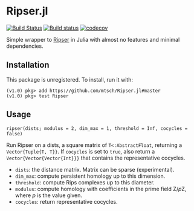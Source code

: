# Ripser.jl

[![Build Status](https://travis-ci.org/mtsch/Ripser.jl.svg?branch=master)](https://travis-ci.org/mtsch/Ripser.jl)
[![Build status](https://ci.appveyor.com/api/projects/status/le4fbrk5hsgnf3ax?svg=true)](https://ci.appveyor.com/project/mtsch/ripser-jl)
[![codecov](https://codecov.io/gh/mtsch/Ripser.jl/branch/master/graph/badge.svg)](https://codecov.io/gh/mtsch/Ripser.jl)
<!---
[![Coverage -->
<!--Status](https://coveralls.io/repos/github/mtsch/Ripser.jl/badge.svg?branch=master)](https://coveralls.io/github/mtsch/Ripser.jl?branch=master)
-->

Simple wrapper to [Ripser](https://github.com/Ripser/ripser) in Julia with almost no
features and minimal dependencies.

## Installation

This package is unregistered. To install, run it with:

```
(v1.0) pkg> add https://github.com/mtsch/Ripser.jl#master
(v1.0) pkg> test Ripser
```

## Usage

```
ripser(dists; modulus = 2, dim_max = 1, threshold = Inf, cocycles = false)
```

Run Ripser on a dists, a square matrix of `T<:AbstractFloat`, returning a `Vector{Tuple{T,
T}}`. If `cocycles` is set to `true`, also return a `Vector{Vector{Vector{Int}}}` that
contains the representative cocycles.

* `dists`: the distance matrix. Matrix can be sparse (experimental).
* `dim_max`: compute persistent homology up to this dimension.
* `threshold`: compute Rips complexes up to this diameter.
* `modulus`: compute homology with coefficients in the prime field Z/*p*Z,
  where *p* is the value given.
* `cocycles`: return representative cocycles.
